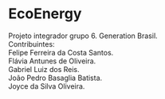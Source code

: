 # EcoEnergy 
Projeto integrador grupo 6. Generation Brasil.
<br>Contribuintes:
<br>Felipe Ferreira da Costa Santos.
<br>Flávia Antunes de Oliveira.
<br>Gabriel Luiz dos Reis.
<br>João Pedro Basaglia Batista.
<br>Joyce da Silva Oliveira.

